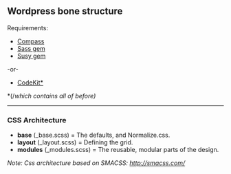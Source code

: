 ## Wordpress bone structure

Requirements: 
+ [Compass](http://compass-style.org/) 
+ [Sass gem](http://rubygems.org/gems/sass) 
+ [Susy gem](http://rubygems.org/search?utf8=%E2%9C%93&query=susy)  

-or-

+ [CodeKit*](http://incident57.com/codekit/) 

*(/*which contains all of before)*

------------
### CSS Architecture

+ **base** (_base.scss) = The defaults, and Normalize.css.
+ **layout** (_layout.scss) = Defining the grid. 
+ **modules** (_modules.scss) = The reusable, modular parts of the design. 

*Note: Css architecture based on SMACSS: http://smacss.com/*


